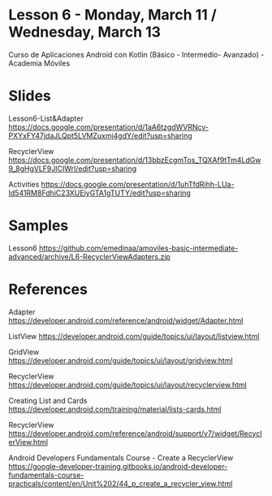 # Lesson 6 - Monday, March 11 / Wednesday, March 13
Curso de Aplicaciones Android con Kotlin (Básico - Intermedio- Avanzado) - Academia Móviles 

# Slides

Lesson6-List&Adapter https://docs.google.com/presentation/d/1aA6tzgdWVRNcv-PXYxFY47jdaJLQpt5LVMZuxmj4gdY/edit?usp=sharing

RecyclerView https://docs.google.com/presentation/d/13bbzEcgmTos_TQXAf9tTm4LdGw9_8gHgVLF9JlCIWrI/edit?usp=sharing

Activities https://docs.google.com/presentation/d/1uhTfdRihh-LUa-Id541RM8FdhiC23XUEiyGTA1gTUTY/edit?usp=sharing

# Samples

Lesson6 https://github.com/emedinaa/amoviles-basic-intermediate-advanced/archive/L6-RecyclerViewAdapters.zip

# References

Adapter https://developer.android.com/reference/android/widget/Adapter.html

ListView https://developer.android.com/guide/topics/ui/layout/listview.html

GridView https://developer.android.com/guide/topics/ui/layout/gridview.html

RecyclerView https://developer.android.com/guide/topics/ui/layout/recyclerview.html

Creating List and Cards https://developer.android.com/training/material/lists-cards.html

RecyclerView https://developer.android.com/reference/android/support/v7/widget/RecyclerView.html

Android Developers Fundamentals Course - Create a RecyclerView https://google-developer-training.gitbooks.io/android-developer-fundamentals-course-practicals/content/en/Unit%202/44_p_create_a_recycler_view.html

